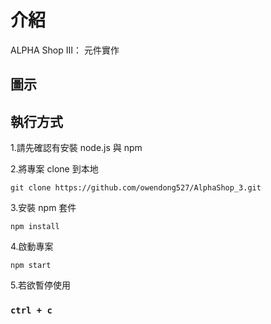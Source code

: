 # 介紹

ALPHA Shop III： 元件實作

## 圖示


## 執行方式

1.請先確認有安裝 node.js 與 npm

2.將專案 clone 到本地

    git clone https://github.com/owendong527/AlphaShop_3.git
    
3.安裝 npm 套件

    npm install

4.啟動專案

    npm start
    
5.若欲暫停使用

### `ctrl + c`